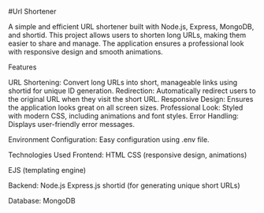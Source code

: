 #Url Shortener

A simple and efficient URL shortener built with Node.js, Express, MongoDB, and shortid. This project allows users to shorten long URLs, making them easier to share and manage. The application ensures a professional look with responsive design and smooth animations.

Features

URL Shortening: Convert long URLs into short, manageable links using shortid for unique ID generation.
Redirection: Automatically redirect users to the original URL when they visit the short URL.
Responsive Design: Ensures the application looks great on all screen sizes.
Professional Look: Styled with modern CSS, including animations and font styles.
Error Handling: Displays user-friendly error messages.

Environment Configuration: Easy configuration using .env file.

Technologies Used
Frontend:
HTML
CSS (responsive design, animations)

EJS (templating engine)

Backend:
Node.js
Express.js
shortid (for generating unique short URLs)

Database:
MongoDB
